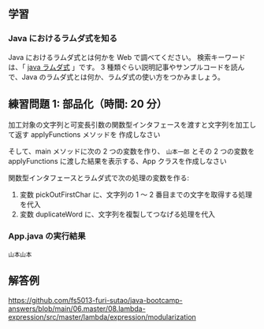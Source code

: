 ## 学習

### Java におけるラムダ式を知る

Java におけるラムダ式とは何かを Web で調べてください。
検索キーワードは、「 [java ラムダ式](https://www.google.com/search?q=java+ラムダ式) 」です。
3 種類ぐらい説明記事やサンプルコードを読んで、Java のラムダ式とは何か、ラムダ式の使い方をつかみましょう。

## 練習問題 1: 部品化（時間: 20 分）

加工対象の文字列と可変長引数の関数型インタフェースを渡すと文字列を加工して返す applyFunctions メソッドを
作成しなさい

そして、main メソッドに次の 2 つの変数を作り、
`山本一郎` とその 2 つの変数を applyFunctions に渡した結果を表示する、App クラスを作成しなさい

関数型インタフェースとラムダ式で次の処理の変数を作る:

1. 変数 pickOutFirstChar に、文字列の 1 ～ 2 番目までの文字を取得する処理を代入
2. 変数 duplicateWord に、文字列を複製してつなげる処理を代入

### App.java の実行結果

```console
山本山本
```

## 解答例

https://github.com/fs5013-furi-sutao/java-bootcamp-answers/blob/main/06.master/08.lambda-expression/src/master/lambda/expression/modularization

